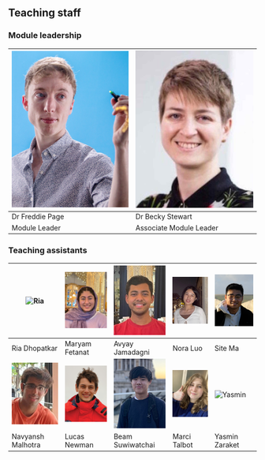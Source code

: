 ## Teaching staff ##
### Module leadership ###

| ![Freddie Page](assets/Freddie.jpg) | ![Becky Stewart](assets/Becky.png) |
|---|---|
| Dr Freddie Page | Dr Becky Stewart |
| Module Leader | Associate Module Leader |

### Teaching assistants ###
| ![Ria](assets/Ria.png) | ![Maryam](assets/Maryam.jpg) | ![Avyay](assets/Avyay.jpg) | ![Nora](assets/Nora.png) | ![Site](assets/Site.png) |
|---|---|---|---|---|
| Ria Dhopatkar | Maryam Fetanat | Avyay Jamadagni | Nora Luo | Site Ma |
| ![Navyansh](assets/Navyansh.jpg) | ![Lucas](assets/Lucas.png) | ![Beam](assets/Beam.png) | ![Marci](assets/Marci.png) | ![Yasmin](assets/Yasmin.png) |
| Navyansh Malhotra | Lucas Newman | Beam Suwiwatchai | Marci Talbot | Yasmin Zaraket |  |
